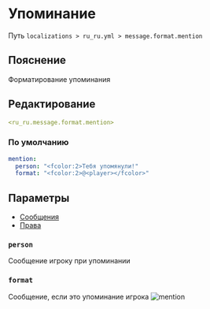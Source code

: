 # Упоминание
Путь `localizations > ru_ru.yml > message.format.mention`

## Пояснение
Форматирование упоминания

## Редактирование
```yaml
<ru_ru.message.format.mention>
```

### По умолчанию
```yaml
mention:
  person: "<fcolor:2>Тебя упомянули!"
  format: "<fcolor:2>@<player></fcolor>"
```

## Параметры

- [Сообщения](/docs/message/format/mention/)
- [Права](/docs/permission/message/format/mention/)

### `person`

Сообщение игроку при упоминании

### `format`

Сообщение, если это упоминание игрока
![mention](/mention.png)